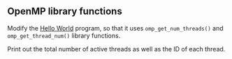 ## OpenMP library functions

Modify the [Hello World](../hello-world/) program, so that it uses
`omp_get_num_threads()` and `omp_get_thread_num()` library functions.

Print out the total number of active threads as well as the ID of each thread.
